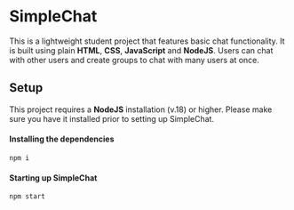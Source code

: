 # SimpleChat

This is a lightweight student project that features basic chat functionality. It is built using plain **HTML**, **CSS**, **JavaScript** and **NodeJS**. Users can chat with other users and create groups to chat with many users at once.

## Setup

This project requires a **NodeJS** installation (v.18) or higher. Please make sure you have it installed prior to setting up SimpleChat.

#### Installing the dependencies
```
npm i
```

#### Starting up SimpleChat
```
npm start
```
